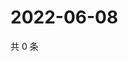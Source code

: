 # 2022-06-08

共 0 条

<!-- BEGIN WEIBO -->
<!-- 最后更新时间 Wed Jun 08 2022 14:02:22 GMT+0800 (China Standard Time) -->

<!-- END WEIBO -->

